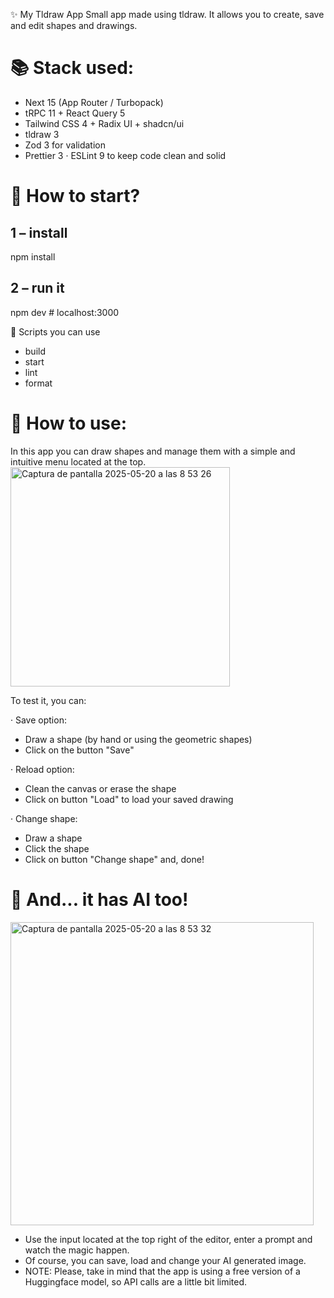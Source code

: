 ✨ My Tldraw App
Small app made using tldraw. It allows you to create, save and edit shapes and drawings.

# 📚 Stack used:

- Next 15 (App Router / Turbopack)
- tRPC 11 + React Query 5
- Tailwind CSS 4 + Radix UI + shadcn/ui
- tldraw 3
- Zod 3 for validation
- Prettier 3 · ESLint 9 to keep code clean and solid

# 🚀 How to start?

## 1 – install

npm install

## 2 – run it

npm dev # localhost:3000

🔧 Scripts you can use

- build
- start
- lint
- format

# 🎨 How to use:

In this app you can draw shapes and manage them with a simple and intuitive menu located at the top.
<img width="351" alt="Captura de pantalla 2025-05-20 a las 8 53 26" src="https://github.com/user-attachments/assets/74b4228c-4655-40d8-b90f-9a11304d89f6" />

To test it, you can:

· Save option:

- Draw a shape (by hand or using the geometric shapes)
- Click on the button "Save"

· Reload option:

- Clean the canvas or erase the shape
- Click on button "Load" to load your saved drawing

· Change shape:

- Draw a shape
- Click the shape
- Click on button "Change shape" and, done!
 
# 🤖 And... it has AI too!
 
<img width="485" alt="Captura de pantalla 2025-05-20 a las 8 53 32" src="https://github.com/user-attachments/assets/458777d3-117b-4b34-ac4a-e0053c6d8f86" />

- Use the input located at the top right of the editor, enter a prompt and watch the magic happen.
- Of course, you can save, load and change your AI generated image.
- NOTE: Please, take in mind that the app is using a free version of a Huggingface model, so API calls are a little bit limited.





